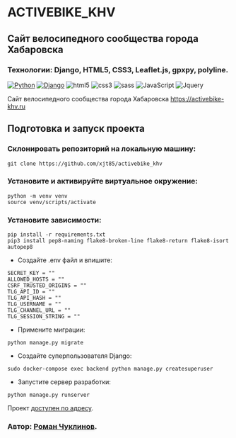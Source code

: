 # ACTIVEBIKE_KHV
## Сайт велосипедного сообщества города Хабаровска

### Технологии: Django, HTML5, CSS3, Leaflet.js, gpxpy, polyline.

[![Python](https://img.shields.io/badge/-Python-464646?style=flat-square&logo=Python)](https://www.python.org/)
[![Django](https://img.shields.io/badge/-Django-464646?style=flat-square&logo=Django)](https://www.djangoproject.com/)
![html5](https://img.shields.io/badge/-html5-090909?style=for-the-badge&logo=html5)
![css3](https://img.shields.io/badge/-css3-090909?style=for-the-badge&logo=css3)
![sass](https://img.shields.io/badge/-sсss-090909?style=for-the-badge&logo=sсss)
![JavaScript](https://img.shields.io/badge/-JavaScript-090909?style=for-the-badge&logo=JavaScript)
![Jquery](https://img.shields.io/badge/-Jquery-090909?style=for-the-badge&logo=Jquery)

Сайт велосипедного сообщества города Хабаровска https://activebike-khv.ru

## Подготовка и запуск проекта
### Склонировать репозиторий на локальную машину:

```
git clone https://github.com/xjt85/activebike_khv
```

### Установите и активируйте виртуальное окружение:
```
python -m venv venv
source venv/scripts/activate
```

### Установите зависимости:
```
pip install -r requirements.txt
pip3 install pep8-naming flake8-broken-line flake8-return flake8-isort autopep8
```

* Cоздайте .env файл и впишите:
```
SECRET_KEY = ""
ALLOWED_HOSTS = ""
CSRF_TRUSTED_ORIGINS = ""
TLG_API_ID = ""
TLG_API_HASH = ""
TLG_USERNAME = ""
TLG_CHANNEL_URL = ""
TLG_SESSION_STRING = ""
```

* Примените миграции:
```
python manage.py migrate
```

* Создайте суперпользователя Django:
```
sudo docker-compose exec backend python manage.py createsuperuser
```

* Запустите сервер разработки:
```
python manage.py runserver
```

Проект [доступен по адресу](https://activebike-khv.ru).

### Автор: [Роман Чуклинов](https://t.me/xjavue).
